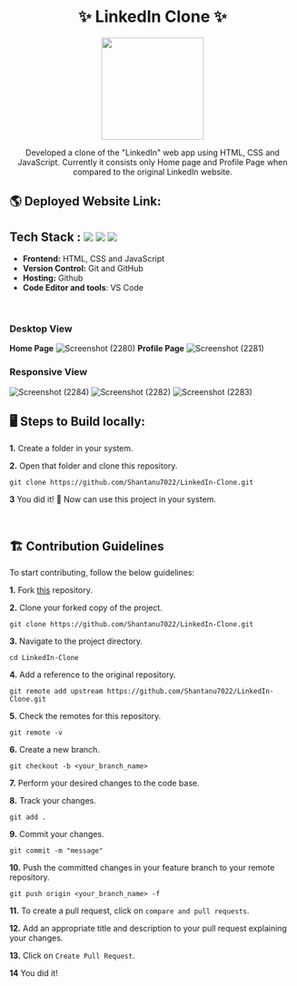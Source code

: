 <h1 align="center">
       ✨  LinkedIn Clone  ✨
</h1>

<p align="center">
<img src="https://user-images.githubusercontent.com/54114888/130017264-86a8d728-ff58-48c5-a317-64665b8ec333.png" width="180" height="180">
</p>

<div align="center">
Developed a clone of the "LinkedIn" web app using HTML, CSS and JavaScript. Currently it consists only Home page and Profile Page when compared to the original LinkedIn website.

</div>

## 🌎 Deployed Website Link:

## Tech Stack :  <img src="https://img.shields.io/badge/html5%20-%23E34F26.svg?&style=for-the-badge&logo=html5&logoColor=white"/> <img src="https://img.shields.io/badge/css3%20-%231572B6.svg?&style=for-the-badge&logo=css3&logoColor=white"/> <img src="https://img.shields.io/badge/JavaScript-F7DF1E?style=for-the-badge&logo=javascript&logoColor=black"/>

- **Frontend:** HTML, CSS and JavaScript
- **Version Control:** Git and GitHub
- **Hosting:** Github
- **Code Editor and tools**: VS Code

 <br />


### Desktop View
**Home Page**
![Screenshot (2280)](https://github.com/Shantanu7022/LinkedIn-Clone/assets/123929397/3830b16b-ab97-44f0-9410-73a4e2c4b04f)
**Profile Page**
![Screenshot (2281)](https://github.com/Shantanu7022/LinkedIn-Clone/assets/123929397/e38f192a-2235-4193-86dc-b811ac3ac4ce)


### Responsive View
![Screenshot (2284)](https://github.com/Shantanu7022/LinkedIn-Clone/assets/123929397/a6a0b20d-49c5-4c31-9a66-1164379a3808)
![Screenshot (2282)](https://github.com/Shantanu7022/LinkedIn-Clone/assets/123929397/0aa3c080-c3da-4fd9-ae76-c88909741a41)
![Screenshot (2283)](https://github.com/Shantanu7022/LinkedIn-Clone/assets/123929397/69eb89ed-058a-40a9-b3e4-22b426fe3dfc)

   


## 🖥️ Steps to Build locally:

**1.** Create a folder in your system.

**2.** Open that folder and clone this repository.

```
git clone https://github.com/Shantanu7022/LinkedIn-Clone.git
```

**3** You did it! 🥳 Now can use this project in your system.

<br />


## 🏗 Contribution Guidelines 

 To start contributing, follow the below guidelines:

**1.** Fork [this](https://github.com/Shantanu7022/LinkedIn-Clone.git) repository.

**2.** Clone your forked copy of the project.

```
git clone https://github.com/Shantanu7022/LinkedIn-Clone.git
```

**3.** Navigate to the project directory.

```
cd LinkedIn-Clone
```

**4.** Add a reference to the original repository.

```
git remote add upstream https://github.com/Shantanu7022/LinkedIn-Clone.git
```

**5.** Check the remotes for this repository.

```
git remote -v
```

**6.** Create a new branch.

```
git checkout -b <your_branch_name>
```

**7.** Perform your desired changes to the code base.

**8.** Track your changes.

```
git add .
```

**9.** Commit your changes.

```
git commit -m "message"
```

**10.** Push the committed changes in your feature branch to your remote repository.

```
git push origin <your_branch_name> -f
```

**11.** To create a pull request, click on 
`compare and pull requests`.

**12.** Add an appropriate title and description to your pull request explaining your changes.

**13.** Click on `Create Pull Request`.

**14** You did it!



